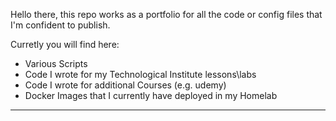 Hello there,
this repo works as a portfolio for all the code or config files that I'm confident to publish.

Curretly you will find here:
+ Various Scripts
+ Code I wrote for my Technological Institute lessons\labs
+ Code I wrote for additional Courses (e.g. udemy)
+ Docker Images that I currently have deployed in my Homelab

___
